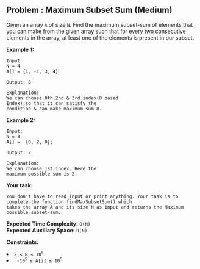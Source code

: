 ## Problem : Maximum Subset Sum (Medium)
Given an array ```A``` of size ```N```. Find the maximum subset-sum of elements that you can make from the given array such that for every two consecutive elements in the array, at least one of the elements is present in our subset. 

**Example 1:**
```
Input: 
N = 4
A[] = {1, -1, 3, 4}

Output: 8

Explanation: 
We can choose 0th,2nd & 3rd index(0 based 
Index),so that it can satisfy the 
condition & can make maximum sum 8. 
```

**Example 2:**
```
Input: 
N = 3
A[] =  {0, 2, 0};

Output: 2

Explanation: 
We can choose 1st index. Here the 
maximum possible sum is 2.
```

**Your task:**
```
You don't have to read input or print anything. Your task is to complete the function findMaxSubsetSum() which
takes the array A and its size N as input and returns the Maximum possible subset-sum.
```
**Expected Time Complexity:** ```O(N)```<br>
**Expected Auxiliary Space:** ```O(N)```

**Constraints:**
<li><code>2 ≤ N ≤ 10<sup>5</sup></code></li>
<li><code> -10<sup>5</sup> ≤ A[i] ≤ 10<sup>5</sup></code></li>
